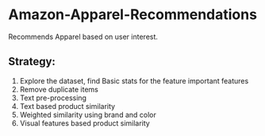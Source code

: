 # Amazon-Apparel-Recommendations  
Recommends Apparel based on user interest.   
## Strategy:
   1. Explore the dataset,  find Basic stats for the feature important features   
   2. Remove duplicate items  
   3. Text pre-processing  
   4. Text based product similarity  
   5. Weighted similarity using brand and color  
   6. Visual features based product similarity

